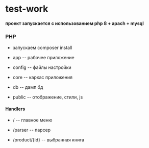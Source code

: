 # test-work

#### проект запускается с использованием php 8 + apach + mysql


### PHP
* запускаем composer install

* app      -- рабочее приложение 
* config   -- файлы настройки
* core     -- каркас приложения
* db       -- дамп бд
* public   -- отображение, стили, js

#### Handlers
* / -- главное меню

* /parser -- парсер

* /product/{id} -- выбранная книга
